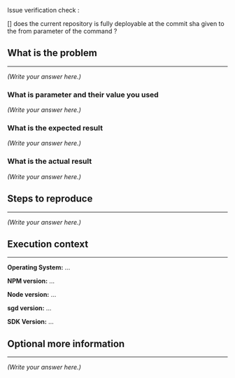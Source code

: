 Issue verification check :

[] does the current repository is fully deployable at the commit sha given to the from parameter of the command ?

## What is the problem

---

<!--
  Provide a clear and concise description of what the problem is.
-->

_(Write your answer here.)_

### What is parameter and their value you used

<!--
  Provide the command you used and the parameters
  Ex : $ sgd -r . -f HEAD^
-->

_(Write your answer here.)_

### What is the expected result

<!--
  Provide the expected output of the command
  Provide the expected content of the output folder
-->

_(Write your answer here.)_

### What is the actual result

<!--
  Provide the actual output of the command
  Provide the actual content of the output folder
-->

_(Write your answer here.)_

## Steps to reproduce

---

<!--
  Isolate the issue and create a repository to reproduce the actual result
  Provide the repository url to access the reproducible state
  Provide the sgd command to execute to reproduce
  Ex :
  https://github.com/<gh-username>/<sgd-issue-reproducible-repo-name>
  sgd -d -r . -f HEAD^
-->

_(Write your answer here.)_

## Execution context

---

<!--
  Mac version / Window version / Linux version and distribution
  Node version ($ node -v)
  NPM version ($ npm -v)
  sgd version ($ sgd -V)
  Ex :
  Mac OS Mojave Version 10.14.6
  node v14.5.0
  npm 6.14.5
  sgd 3.1.2
-->

**Operating System:** …

**NPM version:** …

**Node version:** …

**sgd version:** …

**SDK Version:** …

## Optional more information

---

<!--
  Provide the output of those command line if allowed :
  $ git diff --name-status --no-renames <from> <to>
  And for each SharingRule, WorkflowRule and CustomLabel files :
  $ git diff --no-prefix <from> <to> -- <file-path>
-->

_(Write your answer here.)_
